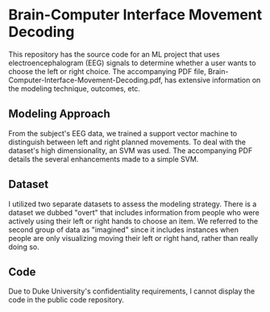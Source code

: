 # Brain-Computer Interface Movement Decoding
This repository has the source code for an ML project that uses electroencephalogram (EEG) signals to determine whether a user wants to choose the left or right choice. The accompanying PDF file, Brain-Computer-Interface-Movement-Decoding.pdf, has extensive information on the modeling technique, outcomes, etc.

## Modeling Approach
From the subject's EEG data, we trained a support vector machine to distinguish between left and right planned movements. To deal with the dataset's high dimensionality, an SVM was used. The accompanying PDF details the several enhancements made to a simple SVM.

## Dataset
I utilized two separate datasets to assess the modeling strategy. There is a dataset we dubbed "overt" that includes information from people who were actively using their left or right hands to choose an item. We referred to the second group of data as "imagined" since it includes instances when people are only visualizing moving their left or right hand, rather than really doing so.

## Code
Due to Duke University's confidentiality requirements, I cannot display the code in the public code repository.
